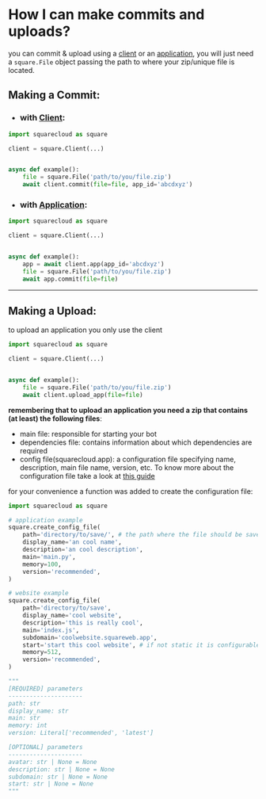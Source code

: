 # How I can make commits and uploads?

you can commit & upload using a [client](client.md) or
an [application](application.md),
you will just need a `square.File` object passing the path to where your
zip/unique file is located.

## Making a Commit:

- ### with [Client](client.md):

```python
import squarecloud as square

client = square.Client(...)


async def example():
    file = square.File('path/to/you/file.zip')
    await client.commit(file=file, app_id='abcdxyz')
```

- ### with [Application](application.md):

```python
import squarecloud as square

client = square.Client(...)


async def example():
    app = await client.app(app_id='abcdxyz')
    file = square.File('path/to/you/file.zip')
    await app.commit(file=file)
```

___

## Making a Upload:

to upload an application you only use the client

```python
import squarecloud as square

client = square.Client(...)


async def example():
    file = square.File('path/to/you/file.zip')
    await client.upload_app(file=file)
```

**remembering that to upload an application you need a zip that contains (at
least) the following files**:

- main file: responsible for starting your bot
- dependencies file: contains information about which dependencies are required
- config file(squarecloud.app): a configuration file specifying name,
  description, main file name, version, etc. To know more about the
  configuration file take a look at [this guide](https://docs.squarecloud.app/suporte/como-hospedar#configurando-sua-aplicacao)

for your convenience a function was added to create the configuration file:

```python
import squarecloud as square

# application example
square.create_config_file(
    path='directory/to/save/', # the path where the file should be saved
    display_name='an cool name',
    description='an cool description',
    main='main.py',
    memory=100,
    version='recommended',
)

# website example
square.create_config_file(
    path='directory/to/save',
    display_name='cool website',
    description='this is really cool',
    main='index.js',
    subdomain='coolwebsite.squareweb.app',
    start='start this cool website', # if not static it is configurable
    memory=512,
    version='recommended',
)

"""
[REQUIRED] parameters
---------------------
path: str
display_name: str
main: str
memory: int
version: Literal['recommended', 'latest']

[OPTIONAL] parameters
---------------------
avatar: str | None = None
description: str | None = None
subdomain: str | None = None
start: str | None = None
"""
```
